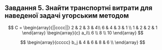 ## Завдання 5. Знайти транспортні витрати для наведеної задачі угорським методом ##

$$ C = \begin{array}{||cccc||}
    2 & 2 & 3 & 4\\ 
    6 & 4 & 3 & 1 \\
    1 & 2 & 2 & 1 
\end{array} \begin{array}{c}
    a_i\\
    6 \\ 
    8 \\
    10 
\end{array} $$

$$ \begin{array}{ccccc}
    b_j & 4 & 6 & 8 & 6 \\ 
\end{array} $$
